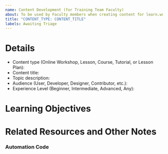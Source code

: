 ```yaml
---
name: Content Development (for Training Team Faculty)
about: To be used by Faculty members when creating content for learn.wordpress.org
title: "CONTENT_TYPE: CONTENT_TITLE"
labels: Awaiting Triage
---
```


# Details

- Content type (Online Workshop, Lesson, Course, Tutorial, or Lesson Plan):
- Content title: 
- Topic description: 
- Audience (User, Developer, Designer, Contributor, etc.):
- Experience Level (Beginner, Intermediate, Advanced, Any):

# Learning Objectives
<!--
What will the learner be able to do as a result of this content?
-->

# Related Resources and Other Notes


### Automation Code
<!-- 
Under this comment, type two slashes (//) followed by the content type (lesson, tutorial, online-workshop, lesson-plan, course). (Like //example) Once submitted, that code will add a new comment to the issue with the relevant development checklist.
-->
